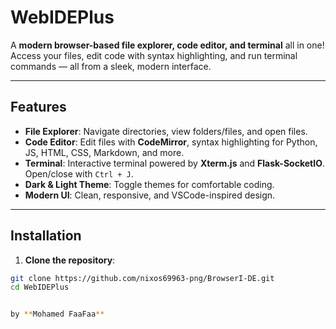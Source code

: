 # WebIDEPlus

A **modern browser-based file explorer, code editor, and terminal** all in one!  
Access your files, edit code with syntax highlighting, and run terminal commands — all from a sleek, modern interface.

---

## Features

- **File Explorer**: Navigate directories, view folders/files, and open files.
- **Code Editor**: Edit files with **CodeMirror**, syntax highlighting for Python, JS, HTML, CSS, Markdown, and more.
- **Terminal**: Interactive terminal powered by **Xterm.js** and **Flask-SocketIO**. Open/close with `Ctrl + J`.
- **Dark & Light Theme**: Toggle themes for comfortable coding.
- **Modern UI**: Clean, responsive, and VSCode-inspired design.

---

## Installation

1. **Clone the repository**:

```bash
git clone https://github.com/nixos69963-png/BrowserI-DE.git
cd WebIDEPlus


by **Mohamed FaaFaa**
